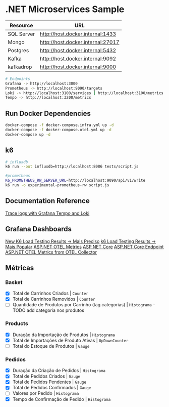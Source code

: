 # .NET Microservices Sample

| Resource      | URL                               |
| ------------- | --------------------------------- |
| SQL Server    | http://host.docker.internal:1433  |
| Mongo         | http://host.docker.internal:27017 |
| Postgres      | http://host.docker.internal:5432  |
| Kafka         | http://host.docker.internal:9092  |
| kafkadrop     | http://host.docker.internal:9000  |

```bash
# Endpoints
Grafana -> http://localhost:3000
Prometheus -> http://localhost:9090/targets
Loki -> http://localhost:3100/services | http://localhost:3100/metrics
Tempo -> http://localhost:3200/metrics
```

## Run Docker Dependencies

```bash
docker-compose -f docker-compose.infra.yml up -d
docker-compose -f docker-compose.otel.yml up -d
docker-compose up -d
```

## k6

```bash
# influxdb
k6 run --out influxdb=http://localhost:8086 tests/script.js

#prometheus
K6_PROMETHEUS_RW_SERVER_URL=http://localhost:9090/api/v1/write
k6 run -o experimental-prometheus-rw script.js
```

## Documentation Reference

[Trace logs with Grafana Tempo and Loki](https://grafana.com/docs/grafana/next/datasources/tempo/configure-tempo-data-source/#trace-to-logs)

## Grafana Dashboards

[New K6 Load Testing Results -> Mais Preciso](https://grafana.com/grafana/dashboards/14796-new-k6-load-testing-results)
[k6 Load Testing Results -> Mais Popular](https://grafana.com/grafana/dashboards/2587-k6-load-testing-results)
[ASP.NET OTEL Metrics](https://grafana.com/grafana/dashboards/17706-asp-net-otel-metrics/)
[ASP.NET Core](https://grafana.com/grafana/dashboards/19924-asp-net-core/)
[ASP.NET Core Endpoint](https://grafana.com/grafana/dashboards/19925-asp-net-core-endpoint)
[ASP.NET OTEL Metrics from OTEL Collector](https://grafana.com/grafana/dashboards/19896-asp-net-otel-metrics-from-otel-collector/)

## Métricas

### Basket

- [x] Total de Carrinhos Criados | `Counter`
- [x] Total de Carrinhos Removidos | `Counter`
- [ ] Quantidade de Produtos por Carrinho (tag categorias) | `Histograma` - TODO add categoria nos produtos

### Products

- [x] Duração da Importação de Produtos | `Histograma`
- [x] Total de Importações de Produto Ativas | `UpDownCounter`
- [ ] Total do Estoque de Produtos | `Gauge`
  
### Pedidos

- [x] Duração da Criação de Pedidos | `Histograma`
- [x] Total de Pedidos Criados | `Gauge`
- [x] Total de Pedidos Pendentes | `Gauge`
- [x] Total de Pedidos Confirmados | `Gauge`
- [ ] Valores por Pedido | `Histograma`
- [x] Tempo de Confirmação de Pedido | `Histograma`
